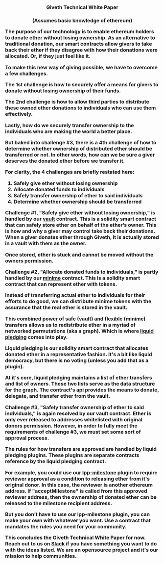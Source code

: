 <h3 style="text-align: center;" markdown="1">Giveth Technical White Paper<h3>

<p style="text-align: center;" markdown="1">(Assumes basic knowledge of ethereum)</p>

The purpose of our technology is to enable ethereum holders to donate ether without losing ownership. As an alternative to traditional donation, our smart contracts allow givers to take back their ether if they disagree with how their donations were allocated. Or, if they just feel like it.

To make this new way of giving possible, we have to overcome a few challenges.

The 1st challenge is how to securely offer a means for givers to donate without losing ownership of their funds.

The 2nd challenge is how to allow third parties to distribute these owned ether donations to individuals who can use them effectively.

Lastly, how do we securely transfer ownership to the individuals who are making the world a better place.

But baked into challenge #3, there is a 4th challenge of how to determine whether ownership of distributed ether should be transferred or not. In other words, how can we be sure a giver deserves the donated ether before we transfer it.

For clarity, the 4 challenges are briefly restated here:
1. Safely give ether without losing ownership
2. Allocate donated funds to individuals
3. Safely transfer ownership of ether to said individuals
4. Determine whether ownership should be transferred

Challenge #1, "Safely give ether without losing ownership," is handled by our [vault](https://github.com/Giveth/vaultcontract) contract. This is a solidity smart contract that can safely store ether on behalf of the ether’s owner. This is how and why a giver may control take back their donations. When a giver donates ether through Giveth, it is actually stored in a vault with them as the owner.

Once stored, ether is stuck and cannot be moved without the owners permission.

Challenge #2, "Allocate donated funds to individuals," is partly handled by our [minime](https://github.com/Giveth/minime) contract. This is a solidity smart contract that can represent ether with tokens.

Instead of transferring actual ether to individuals for their efforts to do good, we can distribute minime tokens with the assurance that the real ether is stored in the vault.

This combined power of safe (vault) and flexible (minime) transfers allows us to redistribute ether in a myriad of networked permutations (aka a graph). Which is where [liquid pledging](https://github.com/Giveth/liquidpledging) comes into play.

Liquid pledging is our solidity smart contract that allocates donated ether in a representative fashion. It's a bit like liquid democracy, but there is no voting (unless you add that as a plugin).

At it's core, liquid pledging maintains a list of ether transfers and list of owners. These two lists serve as the data structure for the graph. The contract's api provides the means to donate, delegate, and transfer ether from the vault.

Challenge #3, "Safely transfer ownership of ether to said individuals," is again resolved by our vault contract. Ether is only ever released to addresses whitelisted with original donors permission. However, in order to fully meet the requirements of challenge #3, we must set some sort of approval process.

The rules for how transfers are approved are handled by liquid pledging plugins. These plugins are separate contracts reference by the liquid pledging contract.

For example, you could use our [lpp-milestone](https://github.com/Giveth/lpp-milestone) plugin to require reviewer approval as a condition to releasing ether from it's original donor. In this case, the reviewer is another ethereum address. If "acceptMilestone" is called from this approved reviewer address, then the ownership of donated ether can be released to the milestone recipient address.

But you don’t have to use our lpp-milestone plugin, you can make your own with whatever you want. Use a contract that mandates the rules you need for your community.

This concludes the Giveth Technical White Paper for now. Reach out to us on [Slack](https://github.com/Giveth/vaultcontract) if you have something you want to do with the ideas listed. We are an opensource project and it's our mission to help communities.
